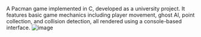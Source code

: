 A Pacman game implemented in C, developed as a university project. It features basic game mechanics including player movement, ghost AI, point collection, and collision detection, all rendered using a console-based interface.
![image](https://github.com/user-attachments/assets/60813d11-8045-4d05-80a4-06a035af74cf)
